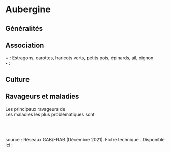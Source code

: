 # Aubergine

## Généralités  


## Association  

**+ :** Estragons, carottes, haricots verts, petits pois, épinards, ail, oignon  
**- :** 

## Culture  

  

## Ravageurs et maladies  

Les principaux ravageurs de   
Les maladies les plus problématiques sont
  
<br>  
<br>
      
source : Réseaux GAB/FRAB.(Décembre 2021). Fiche technique . Disponible ici : 



